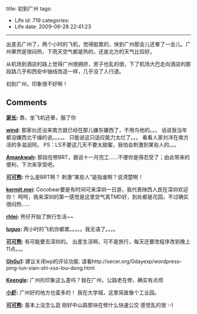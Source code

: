 title: 初到广州
tags:
  - Life
id: 719
categories:
  - Life
date: 2009-06-28 22:41:23
---

出差去广州了，两个小时的飞机，觉得挺累的，快到广州那会儿还晕了一会儿。广州果然是很闷热，下雨天空气都是热的，还是北方的天气比较好。

从机场到酒店的路上觉得广州很拥挤，房子也乱的很，下了机场大巴走向酒店的那段路几乎和西安中铀线改造一样，几乎没了人行道。

初到广州，印象很不好啊！
## Comments

**[家长](#6189 "2009-06-29 08:31:26"):** 靠，坐飞机还晕，服了你

**[wind](#6187 "2009-06-29 00:42:58"):** 那家伙还没来南方就已经在那儿嫌东嫌西了，不用鸟他的。。。 话说我当年都没嫌西北干燥的说。。。。。 只能说这只适应能力太烂了。。。 看看人家刘洋在南方活的多滋润阿。 PS：LS不要这几天不要太甜蜜，我怕会刺激到某些人的。。。

**[Amankwah](#6185 "2009-06-28 22:47:30"):** 那段在修BRT，据说十一月完工……不便你是得忍受了；由此带来的便利，下次来享受吧。

**[可可熊](#6190 "2009-06-29 13:53:56"):** 什么是BRT啊？ 刺激“某些人”是指谁啊？说清楚啊！

**[kermit.mei](#6191 "2009-06-29 20:30:39"):** Cocobear要是有时间可来深圳一日游，我代表陕西人民在深圳欢迎你！ 呵呵，我来深圳的第一感觉是这里空气真TMD好，到处都是花园，不过确实很闷热……

**[rhlei](#6192 "2009-06-29 20:42:43"):** 熊仔开始了旅行生活~~

**[luguo](#6202 "2009-07-03 00:03:47"):** 两小时的飞机你都累。。。。。我无语了。。。。

**[可可熊](#6200 "2009-07-02 18:35:24"):** 有可能要去深圳的。 出差生活啊，可不是旅行，每天还要改程序改到晚上11点。。。

**[Gh0u1](#6242 "2009-07-16 22:32:38"):** 建议关闭wp的评论功能. 请看http://secer.org/0dayexp/wordpress-ping-lun-xian-shi-xss-lou-dong.html

**[Keengle](#6421 "2009-09-02 23:11:52"):** 广州的印象这么差吗？我在广州，公路老在修，确实有点烦

**[小虾](#6534 "2009-09-27 16:21:50"):** 广州好的地方也蛮多的！ 我在大学城，这里简直像个工业园。

**[可可熊](#6535 "2009-09-27 21:13:52"):** 基本上没怎么逛 刚好中山路那块在修什么快速公交 感觉乱的很 :-)

